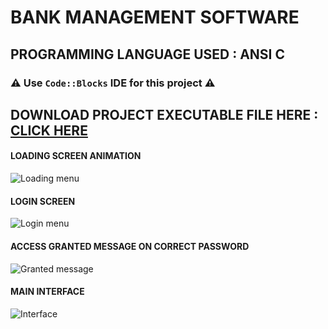 # BANK MANAGEMENT SOFTWARE
## PROGRAMMING LANGUAGE USED : ANSI C
### :warning: Use `Code::Blocks` IDE for this project :warning:

## DOWNLOAD PROJECT EXECUTABLE FILE HERE : [CLICK HERE](https://drive.google.com/open?id=1vqwaYof7XltueEMpWtIIrdzeDVHIE8kO)

#### LOADING SCREEN ANIMATION
![Loading menu](https://sharadcodes.github.io/BMS/loading.PNG)
#### LOGIN SCREEN
![Login menu](https://sharadcodes.github.io/BMS/login_screen.PNG)
#### ACCESS GRANTED MESSAGE ON CORRECT PASSWORD
![Granted message](https://sharadcodes.github.io/BMS/granted.png)
#### MAIN INTERFACE
![Interface](https://sharadcodes.github.io/BMS/interface.PNG)
